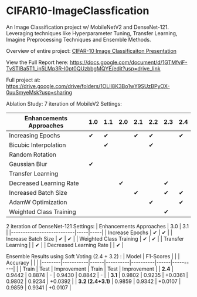 # CIFAR10-ImageClassfication
An Image Classification project w/ MobileNetV2 and DenseNet-121. Leveraging techniques like Hyperparameter Tuning, Transfer Learning, Imagine Preprocessing Techniques and Ensemble Methods. 

Overview of entire project: [CIFAR-10 Image Classificaiton Presentation](https://www.canva.com/design/DAGDyqFWRIY/RAk4XL0xich_XI2wHAAWOg/edit?utm_content=DAGDyqFWRIY&utm_campaign=designshare&utm_medium=link2&utm_source=sharebutton)

View the Full Report here: https://docs.google.com/document/d/1GTMfviF-TvSTIBa5T1_in5LMp3R-I0pt0QUzbbgMQYE/edit?usp=drive_link

Full project at: https://drive.google.com/drive/folders/1OLIl8K3Bo1wY9SUzBPyOX-0uuSmyeMsk?usp=sharing

Ablation Study: 
7 iteration of MobileV2 Settings: 

| Enhancements Approaches     | 1.0 | 1.1 | 2.0 | 2.1 | 2.2 | 2.3 | 2.4 |
|-----------------------------|-----|-----|-----|-----|-----|-----|-----|
| Increasing Epochs           | ✔   | ✔   |     | ✔   | ✔   |     | ✔   |
| Bicubic Interpolation       |     | ✔   |     |     | ✔   |     |     |
| Random Rotation             |     |     |     |     |     |     |     |
| Gaussian Blur               | ✔   |     |     |     |     |     |     |
| Transfer Learning           |     |     |     |     |     |     |     |
| Decreased Learning Rate     |     |     | ✔   |     |     | ✔   |     |
| Increased Batch Size        |     |     |     | ✔   |     | ✔   | ✔   |
| AdamW Optimization          |     |     |     |     | ✔   |     | ✔   |
| Weighted Class Training     |     |     |     |     |     | ✔   |     |

2 iteration of DenseNet-121 Settings:
| Enhancements Approaches   | 3.0 | 3.1 |
|---------------------------|-----|-----|
| Increase Epochs           | ✔   | ✔   |
| Increase Batch Size       | ✔   | ✔   |
| Weighted Class Training   | ✔   | ✔   |
| Transfer Learning         |     | ✔   |
| Decreased Learning Rate   |     | ✔   |

Ensemble Results using Soft Voting (2.4 + 3.2) : 
| Model  | F1-Scores |      |          | Accuracy |      |          |
|--------|-----------|------|----------|----------|------|----------|
|        | Train     | Test | Improvement | Train  | Test | Improvement |
| **2.4**  | 0.9442    | 0.8874 | -        | 0.9430 | 0.8842 | -        |
| **3.1**  | 0.9802    | 0.9235 | +0.0361   | 0.9802 | 0.9234 | +0.0392   |
| **3.2 (2.4+3.1)** | 0.9859    | 0.9342 | +0.0107   | 0.9859 | 0.9341 | +0.0107   |



